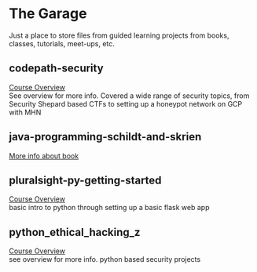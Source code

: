 # The Garage  
Just a place to store files from guided learning projects from books, classes, tutorials, meet-ups, etc.
## codepath-security  
[Course Overview](https://courses.codepath.com/snippets/cybersecurity_university/course_overview)  
See overview for more info. Covered a wide range of security topics, from Security Shepard based CTFs to setting up a honeypot network on GCP with MHN  
## java-programming-schildt-and-skrien  
[More info about book](https://www.mheducation.com/prek-12/product/java-programming-comprehensive-introduction-dale-skrien-herbert-schildt/9780078022074.html) 
## pluralsight-py-getting-started  
[Course Overview](https://app.pluralsight.com/library/courses/python-getting-started/table-of-contents)  
basic intro to python through setting up a basic flask web app  
## python_ethical_hacking_z  
[Course Overview](https://www.udemy.com/learn-python-and-ethical-hacking-from-scratch/)  
see overview for more info. python based security projects  
